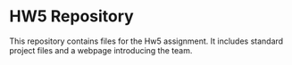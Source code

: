 # HW5 Repository
This repository contains files for the Hw5 assignment. It includes standard project files and a webpage introducing the team.
